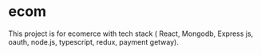 # ecom
This project is for ecomerce with tech stack ( React, Mongodb, Express js, oauth, node.js, typescript, redux, payment getway).
